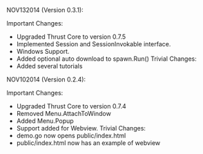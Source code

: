 NOV132014 (Version 0.3.1):

Important Changes:
- Upgraded Thrust Core to version 0.7.5
- Implemented Session and SessionInvokable interface.
- Windows Support.
- Added optional auto download to spawn.Run()
Trivial Changes:
- Added several tutorials

NOV102014 (Version 0.2.4):

Important Changes:
- Upgraded Thrust Core to version 0.7.4
- Removed Menu.AttachToWindow
- Added Menu.Popup
- Support added for Webview.
Trivial Changes:
- demo.go now opens public/index.html
- public/index.html now has an example of webview
